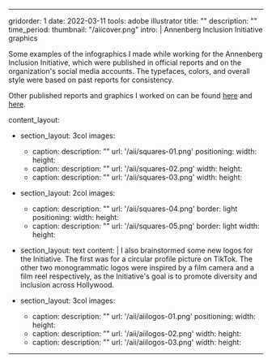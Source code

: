 ---

gridorder: 1
date: 2022-03-11
tools: adobe illustrator
title: ""
description: ""
time_period:
thumbnail: "/aiicover.png"
intro: |
 Annenberg Inclusion Initiative graphics <br>
 
 Some examples of the infographics I made while working for the Annenberg Inclusion Initiative, which were published in official reports and on the organization's social media accounts. The typefaces, colors, and overall style were based on past reports for consistency.

 Other published reports and graphics I worked on can be found <a href="https://assets.uscannenberg.org/docs/aii-inclusion-directors-chair-2022.pdf" target="_blank">here</a> and <a href="https://assets.uscannenberg.org/docs/aii-inclusion-recording-studio-20220331.pdf" target="_blank">here</a>.

content_layout:
  - section_layout: 3col
    images:
      - caption:
        description: ""
        url: '/aii/squares-01.png'
        positioning: 
        width:
        height:
      - caption:
        description: ""
        url: '/aii/squares-02.png'
        width:
        height:
      - caption:
        description: ""
        url: '/aii/squares-03.png'
        width:
        height:

  - section_layout: 2col
    images:
      - caption:
        description: ""
        url: '/aii/squares-04.png'
        border: light
        positioning: 
        width:
        height:
      - caption:
        description: ""
        url: '/aii/squares-05.png'
        border: light
        width:
        height:

  - section_layout: text
    content: |
      I also brainstormed some new logos for the Initiative. The first was for a circular profile picture on TikTok. The other two monogrammatic logos were inspired by a film camera and a film reel respectively, as the Initiative's goal is to promote diversity and inclusion across Hollywood.

  - section_layout: 3col
    images:
      - caption:
        description: ""
        url: '/aii/aiilogos-01.png'
        positioning: 
        width:
        height:
      - caption:
        description: ""
        url: '/aii/aiilogos-02.png'
        width:
        height:
      - caption:
        description: ""
        url: '/aii/aiilogos-03.png'
        width:
        height:

---